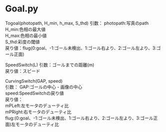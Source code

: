 # Goal.py
Togoal(photopath, H_min, h_max, S_thd)
引数： 
    photopath:写真のpath  
    H_min:色相の最大値  
    H_max:色相の最小値  
    S_thd:彩度の閾値  
戻り値：flug(0:goal、-1:ゴール未検出、1:ゴール右より、2:ゴール左より、3:ゴール正面)

SpeedSwitch(L)
引数：ゴールまでの距離(m)  
戻り値：スピード  

CurvingSwitch(GAP, speed)  
引数：
    GAP:ゴールの中心 - 画像の中心  
    speed:SpeedSwitchの戻り値  
戻り値：  
    mPLeft:左モータのデューティ比  
    mPRight:右モータのデューティ比  
    flug:(0:goal、-1:ゴール未検出、1:ゴール右より、2:ゴール左より、3:ゴール正面)左モータのデューティ比  
